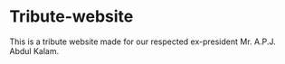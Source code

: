 # Tribute-website
This is a tribute website made for our respected ex-president Mr. A.P.J. Abdul Kalam.
